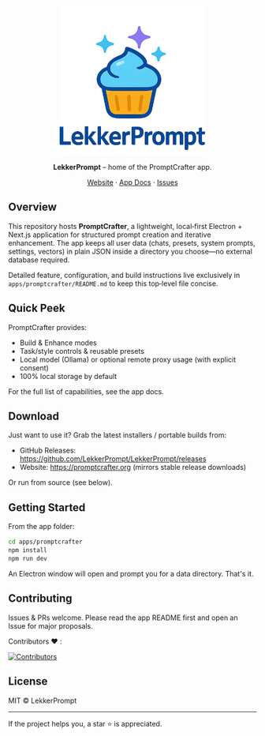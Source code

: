 <p align="center">
  <img src="https://raw.githubusercontent.com/LekkerPrompt/LekkerPrompt/refs/heads/master/logo.png" alt="LekkerPrompt Logo" width="300" height="300" />
</p>

<p align="center">
  <strong>LekkerPrompt</strong> – home of the PromptCrafter app.
</p>

<div align="center">
  <a href="https://promptcrafter.org">Website</a> · <a href="apps/promptcrafter/README.md">App Docs</a> · <a href="https://github.com/LekkerPrompt/LekkerPrompt/issues">Issues</a>
</div>

## Overview

This repository hosts **PromptCrafter**, a lightweight, local‑first Electron + Next.js application for structured prompt creation and iterative enhancement. The app keeps all user data (chats, presets, system prompts, settings, vectors) in plain JSON inside a directory you choose—no external database required.

Detailed feature, configuration, and build instructions live exclusively in `apps/promptcrafter/README.md` to keep this top‑level file concise.

## Quick Peek

PromptCrafter provides:
- Build & Enhance modes
- Task/style controls & reusable presets
- Local model (Ollama) or optional remote proxy usage (with explicit consent)
- 100% local storage by default

For the full list of capabilities, see the app docs.

## Download

Just want to use it? Grab the latest installers / portable builds from:
- GitHub Releases: https://github.com/LekkerPrompt/LekkerPrompt/releases
- Website: https://promptcrafter.org (mirrors stable release downloads)

Or run from source (see below).

## Getting Started

From the app folder:
```bash
cd apps/promptcrafter
npm install
npm run dev
```
An Electron window will open and prompt you for a data directory. That's it.

## Contributing

Issues & PRs welcome. Please read the app README first and open an Issue for major proposals.

Contributors :heart: :

<a href="https://github.com/sammyhamwi/LekkerPrompt/graphs/contributors">
  <img src="https://contrib.rocks/image?repo=sammyhamwi/LekkerPrompt" alt="Contributors" />
</a>

## License

MIT © LekkerPrompt

---

If the project helps you, a star ⭐ is appreciated.







